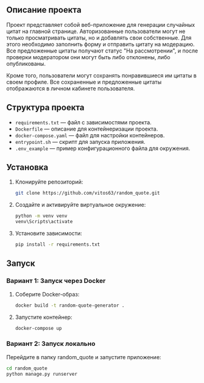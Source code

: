 ## Описание проекта

Проект представляет собой веб-приложение для генерации случайных цитат на главной странице. Авторизованные пользователи могут не только просматривать цитаты, но и добавлять свои собственные. Для этого необходимо заполнить форму и отправить цитату на модерацию. Все предложенные цитаты получают статус "На рассмотрении", и после проверки модератором они могут быть либо отклонены, либо опубликованы.

Кроме того, пользователи могут сохранять понравившиеся им цитаты в своем профиле. Все сохраненные и предложенные цитаты отображаются в личном кабинете пользователя.

## Структура проекта

- `requirements.txt` — файл с зависимостями проекта.
- `Dockerfile` — описание для контейнеризации проекта.
- `docker-compose.yaml` — файл для настройки контейнеров.
- `entrypoint.sh` — скрипт для запуска приложения.
- `.env_example` — пример конфигурационного файла для окружения.

## Установка


1. Клонируйте репозиторий:

    ```bash
    git clone https://github.com/vitos63/random_quote.git
    ```

2. Создайте и активируйте виртуальное окружение:

    ```bash
    python -m venv venv
    venv\Scripts\activate 
    ```

3. Установите зависимости:

    ```bash
    pip install -r requirements.txt
    ```

## Запуск

### Вариант 1: Запуск через Docker

1. Соберите Docker-образ:

    ```bash
    docker build -t random-quote-generator .
    ```

2. Запустите контейнер:

    ```bash
    docker-compose up
    ```

### Вариант 2: Запуск локально

Перейдите в папку random_quote и запустите приложение:

```bash
cd random_quote
python manage.py runserver